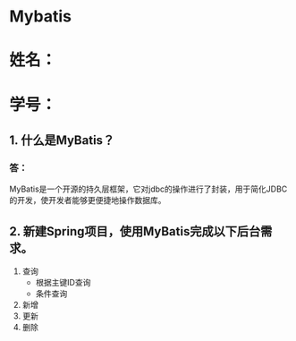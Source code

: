 <!--
 * @Description: 
 * @Author: FallCicada
 * @Date: 2024-11-26 16:34:28
 * @LastEditors: FallCicada
 * @LastEditTime: 2024-11-26 16:39:07
 * @: 無限進步
-->
# Mybatis
# 姓名：
# 学号：
## 1.	什么是MyBatis？
### 答： 

MyBatis是一个开源的持久层框架，它对jdbc的操作进行了封装，用于简化JDBC的开发，使开发者能够更便捷地操作数据库。

## 2.	新建Spring项目，使用MyBatis完成以下后台需求。

1. 查询 
   - 根据主键ID查询 
   - 条件查询 
2. 新增 
3. 更新
4. 删除 
